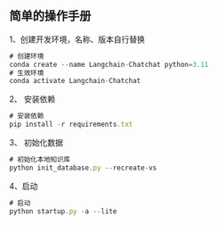 ## 简单的操作手册

1、创建开发环境，名称、版本自行替换

```js
# 创建环境
conda create --name Langchain-Chatchat python=3.11
# 生效环境
conda activate Langchain-Chatchat

```

2、 安装依赖

```js
# 安装依赖
pip install -r requirements.txt
```

3、 初始化数据

```js
# 初始化本地知识库
python init_database.py --recreate-vs
```

4、启动

```js
# 启动
python startup.py -a --lite
```
